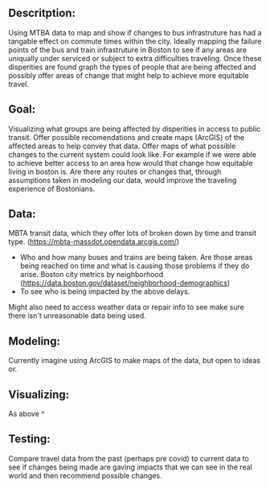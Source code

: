 Descritption:
--------------------
Using MTBA data to map and show if changes to bus infrastruture has had a tangable effect on commute times within the city.
Ideally mapping the failure points of the bus and train infrastruture in Boston to see if any areas are uniqually under serviced or subject to extra difficulties traveling.
Once these disperities are found graph the types of people that are being affected and possibly offer areas of change that might help to achieve more equitable travel.


Goal:
--------------------
Visualizing what groups are being affected by disperities in access to public transit. 
Offer possible recomendations and create maps (ArcGIS) of the affected areas to help convey that data.
Offer maps of what possible changes to the current system could look like. For example if we were able to achieve better access to an area how would that change how equitable living in boston is.
Are there any routes or changes that, through assumptions taken in modeling our data, would improve the traveling experience of Bostonians.

Data:
--------------------
MBTA transit data, which they offer lots of broken down by time and transit type. (https://mbta-massdot.opendata.arcgis.com/)
- Who and how many buses and trains are being taken. Are those areas being reached on time and what is causing those problems if they do arise. 
Boston city metrics by neighborhood (https://data.boston.gov/dataset/neighborhood-demographics) 
- To see who is being impacted by the above delays.

Might also need to access weather data or repair info to see make sure there isn't unreasonable data being used.

Modeling:
--------------------
Currently imagine using ArcGIS to make maps of the data, but open to ideas or.


Visualizing:
--------------------
As above ^

Testing:
--------------------
Compare travel data from the past (perhaps pre covid) to  current data to see if changes being made are gaving impacts that we can see in the real world and then recommend possible changes.
